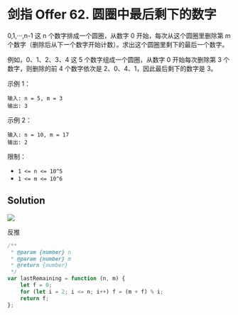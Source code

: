 # 剑指 Offer 62. 圆圈中最后剩下的数字

0,1,···,n-1 这 n 个数字排成一个圆圈，从数字 0 开始，每次从这个圆圈里删除第 m 个数字（删除后从下一个数字开始计数）。求出这个圆圈里剩下的最后一个数字。

例如，0、1、2、3、4 这 5 个数字组成一个圆圈，从数字 0 开始每次删除第 3 个数字，则删除的前 4 个数字依次是 2、0、4、1，因此最后剩下的数字是 3。

示例 1：

```
输入: n = 5, m = 3
输出: 3
```

示例 2：

```
输入: n = 10, m = 17
输出: 2
```

限制：

-   `1 <= n <= 10^5`
-   `1 <= m <= 10^6`

## Solution

![](https://pic.leetcode-cn.com/1613584667-AQpTlK-Picture2.png)

反推

```js
/**
 * @param {number} n
 * @param {number} m
 * @return {number}
 */
var lastRemaining = function (n, m) {
    let f = 0;
    for (let i = 2; i <= n; i++) f = (m + f) % i;
    return f;
};
```
